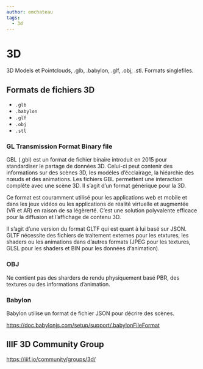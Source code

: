 ```yaml
---
author: emchateau
tags:
  - 3d
---
```


# 3D

3D Models et Pointclouds, .glb, .babylon, .glf, .obj, .stl. Formats singlefiles.

## Formats de fichiers 3D

- `.glb`
- `.babylon`
- `.glf `
- `.obj`
- `.stl`

### GL Transmission Format Binary file

GBL (.gbl)  est un format de fichier binaire introduit en 2015 pour standardiser le partage de données 3D. Celui-ci peut contenir des informations sur des scènes 3D, les modèles d’écclairage, la hiéarchie des nœuds et des animations. Les fichiers GBL permettent une interaction complète avec une scène 3D. Il s’agit d’un format générique pour la 3D.

Ce format est couramment utilisé pour les applications web et mobile et dans les jeux vidéos ou les applications de réalité virtuelle et augmentée (VR et AR) en raison de sa légèrerté. C‘est une solution polyvalente efficace pour la diffusion et l’affichage de contenu 3D.

Il s’agit d’une version du format GLTF qui est quant à lui basé sur JSON. GLTF nécessite des fichiers de traitement externes pour les etxtures, les shaders ou les animations dans d’autres formats (JPEG pour les textures, GLSL pour les shaders et BIN pour les données d‘animation).

### OBJ

Ne contient pas des sharders de rendu physiquement basé PBR, des textures ou des informations d’animation.

### Babylon

Babylon utilise un format de fichier JSON pour décrire des scènes. 

https://doc.babylonjs.com/setup/support/.babylonFileFormat



## IIIF 3D Community Group

https://iiif.io/community/groups/3d/